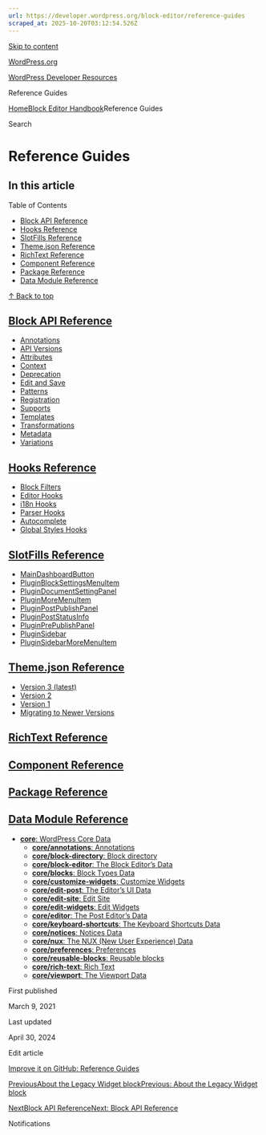 ```yaml
---
url: https://developer.wordpress.org/block-editor/reference-guides
scraped_at: 2025-10-20T03:12:54.526Z
---
```


[Skip to content](https://developer.wordpress.org/block-editor/reference-guides/#wp--skip-link--target)

[WordPress.org](https://wordpress.org/)

[WordPress Developer Resources](https://developer.wordpress.org/)

Reference Guides


[Home](https://developer.wordpress.org/)[Block Editor Handbook](https://developer.wordpress.org/block-editor/)Reference Guides

Search

# Reference Guides

## In this article

Table of Contents

- [Block API Reference](https://developer.wordpress.org/block-editor/reference-guides/#block-api-reference)
- [Hooks Reference](https://developer.wordpress.org/block-editor/reference-guides/#hooks-reference)
- [SlotFills Reference](https://developer.wordpress.org/block-editor/reference-guides/#slotfills-reference)
- [Theme.json Reference](https://developer.wordpress.org/block-editor/reference-guides/#theme-json-reference)
- [RichText Reference](https://developer.wordpress.org/block-editor/reference-guides/#richtext-reference)
- [Component Reference](https://developer.wordpress.org/block-editor/reference-guides/#component-reference)
- [Package Reference](https://developer.wordpress.org/block-editor/reference-guides/#package-reference)
- [Data Module Reference](https://developer.wordpress.org/block-editor/reference-guides/#data-module-reference)

[↑ Back to top](https://developer.wordpress.org/block-editor/reference-guides/#wp--skip-link--target)

## [Block API Reference](https://developer.wordpress.org/block-editor/reference-guides/\#block-api-reference)

- [Annotations](https://developer.wordpress.org/block-editor/reference-guides/block-api/block-annotations/)
- [API Versions](https://developer.wordpress.org/block-editor/reference-guides/block-api/block-api-versions/)
- [Attributes](https://developer.wordpress.org/block-editor/reference-guides/block-api/block-attributes/)
- [Context](https://developer.wordpress.org/block-editor/reference-guides/block-api/block-context/)
- [Deprecation](https://developer.wordpress.org/block-editor/reference-guides/block-api/block-deprecation/)
- [Edit and Save](https://developer.wordpress.org/block-editor/reference-guides/block-api/block-edit-save/)
- [Patterns](https://developer.wordpress.org/block-editor/reference-guides/block-api/block-patterns/)
- [Registration](https://developer.wordpress.org/block-editor/reference-guides/block-api/block-registration/)
- [Supports](https://developer.wordpress.org/block-editor/reference-guides/block-api/block-supports/)
- [Templates](https://developer.wordpress.org/block-editor/reference-guides/block-api/block-templates/)
- [Transformations](https://developer.wordpress.org/block-editor/reference-guides/block-api/block-transforms/)
- [Metadata](https://developer.wordpress.org/block-editor/reference-guides/block-api/block-metadata/)
- [Variations](https://developer.wordpress.org/block-editor/reference-guides/block-api/block-variations/)

## [Hooks Reference](https://developer.wordpress.org/block-editor/reference-guides/\#hooks-reference)

- [Block Filters](https://developer.wordpress.org/block-editor/reference-guides/filters/block-filters/)
- [Editor Hooks](https://developer.wordpress.org/block-editor/reference-guides/filters/editor-filters/)
- [i18n Hooks](https://developer.wordpress.org/block-editor/reference-guides/filters/i18n-filters/)
- [Parser Hooks](https://developer.wordpress.org/block-editor/reference-guides/filters/parser-filters/)
- [Autocomplete](https://developer.wordpress.org/block-editor/reference-guides/filters/autocomplete-filters/)
- [Global Styles Hooks](https://developer.wordpress.org/block-editor/reference-guides/filters/global-styles-filters/)

## [SlotFills Reference](https://developer.wordpress.org/block-editor/reference-guides/\#slotfills-reference)

- [MainDashboardButton](https://developer.wordpress.org/block-editor/reference-guides/slotfills/main-dashboard-button/)
- [PluginBlockSettingsMenuItem](https://developer.wordpress.org/block-editor/reference-guides/slotfills/plugin-block-settings-menu-item/)
- [PluginDocumentSettingPanel](https://developer.wordpress.org/block-editor/reference-guides/slotfills/plugin-document-setting-panel/)
- [PluginMoreMenuItem](https://developer.wordpress.org/block-editor/reference-guides/slotfills/plugin-more-menu-item/)
- [PluginPostPublishPanel](https://developer.wordpress.org/block-editor/reference-guides/slotfills/plugin-post-publish-panel/)
- [PluginPostStatusInfo](https://developer.wordpress.org/block-editor/reference-guides/slotfills/plugin-post-status-info/)
- [PluginPrePublishPanel](https://developer.wordpress.org/block-editor/reference-guides/slotfills/plugin-pre-publish-panel/)
- [PluginSidebar](https://developer.wordpress.org/block-editor/reference-guides/slotfills/plugin-sidebar/)
- [PluginSidebarMoreMenuItem](https://developer.wordpress.org/block-editor/reference-guides/slotfills/plugin-sidebar-more-menu-item/)

## [Theme.json Reference](https://developer.wordpress.org/block-editor/reference-guides/\#theme-json-reference)

- [Version 3 (latest)](https://developer.wordpress.org/block-editor/reference-guides/theme-json-reference/theme-json-living/)
- [Version 2](https://developer.wordpress.org/block-editor/reference-guides/theme-json-reference/theme-json-v2/)
- [Version 1](https://developer.wordpress.org/block-editor/reference-guides/theme-json-reference/theme-json-v1/)
- [Migrating to Newer Versions](https://developer.wordpress.org/block-editor/reference-guides/theme-json-reference/theme-json-migrations/)

## [RichText Reference](https://developer.wordpress.org/block-editor/reference-guides/\#richtext-reference)

## [Component Reference](https://developer.wordpress.org/block-editor/reference-guides/\#component-reference)

## [Package Reference](https://developer.wordpress.org/block-editor/reference-guides/\#package-reference)

## [Data Module Reference](https://developer.wordpress.org/block-editor/reference-guides/\#data-module-reference)

- [**core**: WordPress Core Data](https://developer.wordpress.org/block-editor/reference-guides/data/data-core/)
  - [**core/annotations**: Annotations](https://developer.wordpress.org/block-editor/reference-guides/data/data-core-annotations/)
  - [**core/block-directory**: Block directory](https://developer.wordpress.org/block-editor/reference-guides/data/data-core-block-directory/)
  - [**core/block-editor**: The Block Editor’s Data](https://developer.wordpress.org/block-editor/reference-guides/data/data-core-block-editor/)
  - [**core/blocks**: Block Types Data](https://developer.wordpress.org/block-editor/reference-guides/data/data-core-blocks/)
  - [**core/customize-widgets**: Customize Widgets](https://developer.wordpress.org/block-editor/reference-guides/data/data-core-customize-widgets/)
  - [**core/edit-post**: The Editor’s UI Data](https://developer.wordpress.org/block-editor/reference-guides/data/data-core-edit-post/)
  - [**core/edit-site**: Edit Site](https://developer.wordpress.org/block-editor/reference-guides/data/data-core-edit-site/)
  - [**core/edit-widgets**: Edit Widgets](https://developer.wordpress.org/block-editor/reference-guides/data/data-core-edit-widgets/)
  - [**core/editor**: The Post Editor’s Data](https://developer.wordpress.org/block-editor/reference-guides/data/data-core-editor/)
  - [**core/keyboard-shortcuts**: The Keyboard Shortcuts Data](https://developer.wordpress.org/block-editor/reference-guides/data/data-core-keyboard-shortcuts/)
  - [**core/notices**: Notices Data](https://developer.wordpress.org/block-editor/reference-guides/data/data-core-notices/)
  - [**core/nux**: The NUX (New User Experience) Data](https://developer.wordpress.org/block-editor/reference-guides/data/data-core-nux/)
  - [**core/preferences**: Preferences](https://developer.wordpress.org/block-editor/reference-guides/data/data-core-preferences/)
  - [**core/reusable-blocks**: Reusable blocks](https://developer.wordpress.org/block-editor/reference-guides/data/data-core-reusable-blocks/)
  - [**core/rich-text**: Rich Text](https://developer.wordpress.org/block-editor/reference-guides/data/data-core-rich-text/)
  - [**core/viewport**: The Viewport Data](https://developer.wordpress.org/block-editor/reference-guides/data/data-core-viewport/)

First published

March 9, 2021

Last updated

April 30, 2024

Edit article

[Improve it on GitHub: Reference Guides](https://github.com/WordPress/gutenberg/edit/trunk/docs/reference-guides/README.md)

[PreviousAbout the Legacy Widget blockPrevious: About the Legacy Widget block](https://developer.wordpress.org/block-editor/how-to-guides/widgets/legacy-widget-block/)

[NextBlock API ReferenceNext: Block API Reference](https://developer.wordpress.org/block-editor/reference-guides/block-api/)

Notifications